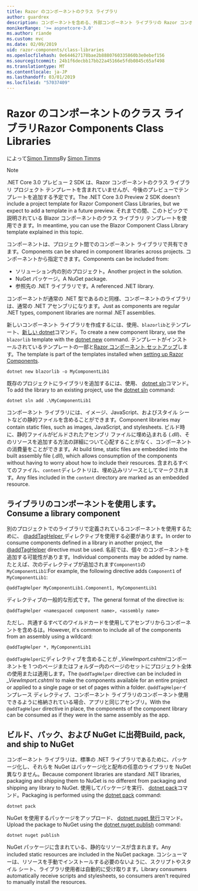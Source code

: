 ```yaml
---
title: Razor のコンポーネントのクラス ライブラリ
author: guardrex
description: コンポーネントを含める、外部コンポーネント ライブラリの Razor コンポーネント アプリにする方法を説明します。
monikerRange: '>= aspnetcore-3.0'
ms.author: riande
ms.custom: mvc
ms.date: 02/09/2019
uid: razor-components/class-libraries
ms.openlocfilehash: 0e644627178bae2b8880760335860b3e0ebef156
ms.sourcegitcommit: 24b1f6decbb17bb22a45166e5fdb0845c65af498
ms.translationtype: MT
ms.contentlocale: ja-JP
ms.lasthandoff: 03/01/2019
ms.locfileid: "57037409"
---
```

# <a name="razor-components-class-libraries"></a><span data-ttu-id="8cb76-103">Razor のコンポーネントのクラス ライブラリ</span><span class="sxs-lookup"><span data-stu-id="8cb76-103">Razor Components Class Libraries</span></span>

<span data-ttu-id="8cb76-104">によって[Simon Timms](https://github.com/stimms)</span><span class="sxs-lookup"><span data-stu-id="8cb76-104">By [Simon Timms](https://github.com/stimms)</span></span>

> [!NOTE]
> <span data-ttu-id="8cb76-105">.NET Core 3.0 プレビュー 2 SDK は、Razor コンポーネントのクラス ライブラリ プロジェクト テンプレートを含まれていませんが、今後のプレビューでテンプレートを追加する予定です。</span><span class="sxs-lookup"><span data-stu-id="8cb76-105">The .NET Core 3.0 Preview 2 SDK doesn't include a project template for Razor Component Class Libraries, but we expect to add a template in a future preview.</span></span> <span data-ttu-id="8cb76-106">それまでの間、このトピックで説明されている Blazor コンポーネントのクラス ライブラリ テンプレートを使用できます。</span><span class="sxs-lookup"><span data-stu-id="8cb76-106">In meantime, you can use the Blazor Component Class Library template explained in this topic.</span></span>

<span data-ttu-id="8cb76-107">コンポーネントは、プロジェクト間でのコンポーネント ライブラリで共有できます。</span><span class="sxs-lookup"><span data-stu-id="8cb76-107">Components can be shared in component libraries across projects.</span></span> <span data-ttu-id="8cb76-108">コンポーネントから指定できます。</span><span class="sxs-lookup"><span data-stu-id="8cb76-108">Components can be included from:</span></span>

* <span data-ttu-id="8cb76-109">ソリューション内の別のプロジェクト。</span><span class="sxs-lookup"><span data-stu-id="8cb76-109">Another project in the solution.</span></span>
* <span data-ttu-id="8cb76-110">NuGet パッケージ。</span><span class="sxs-lookup"><span data-stu-id="8cb76-110">A NuGet package.</span></span>
* <span data-ttu-id="8cb76-111">参照先の .NET ライブラリです。</span><span class="sxs-lookup"><span data-stu-id="8cb76-111">A referenced .NET library.</span></span>

<span data-ttu-id="8cb76-112">コンポーネントが通常の .NET 型であるのと同様、コンポーネントのライブラリは、通常の .NET アセンブリになります。</span><span class="sxs-lookup"><span data-stu-id="8cb76-112">Just as components are regular .NET types, component libraries are normal .NET assemblies.</span></span>

<span data-ttu-id="8cb76-113">新しいコンポーネント ライブラリを作成するには、使用、`blazorlib`とテンプレート、[新しい dotnet](/dotnet/core/tools/dotnet-new)コマンド。</span><span class="sxs-lookup"><span data-stu-id="8cb76-113">To create a new component library, use the `blazorlib` template with the [dotnet new](/dotnet/core/tools/dotnet-new) command.</span></span> <span data-ttu-id="8cb76-114">テンプレートがインストールされているテンプレートの一部と[Razor コンポーネント セットアップ](xref:razor-components/get-started)します。</span><span class="sxs-lookup"><span data-stu-id="8cb76-114">The template is part of the templates installed when [setting up Razor Components](xref:razor-components/get-started).</span></span>

```console
dotnet new blazorlib -o MyComponentLib1
```

<span data-ttu-id="8cb76-115">既存のプロジェクトにライブラリを追加するには、使用、 [dotnet sln](/dotnet/core/tools/dotnet-sln)コマンド。</span><span class="sxs-lookup"><span data-stu-id="8cb76-115">To add the library to an existing project, use the [dotnet sln](/dotnet/core/tools/dotnet-sln) command:</span></span>

```console
dotnet sln add .\MyComponentLib1
```

<span data-ttu-id="8cb76-116">コンポーネント ライブラリには、イメージ、JavaScript、およびスタイル シートなどの静的ファイルを含めることができます。</span><span class="sxs-lookup"><span data-stu-id="8cb76-116">Component libraries may contain static files, such as images, JavaScript, and stylesheets.</span></span> <span data-ttu-id="8cb76-117">ビルド時に、静的ファイルがビルドされたアセンブリ ファイルに埋め込まれる (*.dll*)、そのリソースを追加する方法の詳細について心配することがなく、コンポーネントの消費量をことができます。</span><span class="sxs-lookup"><span data-stu-id="8cb76-117">At build time, static files are embedded into the built assembly file (*.dll*), which allows consumption of the components without having to worry about how to include their resources.</span></span> <span data-ttu-id="8cb76-118">含まれるすべてのファイル、`content`ディレクトリは、埋め込みリソースとしてマークされます。</span><span class="sxs-lookup"><span data-stu-id="8cb76-118">Any files included in the `content` directory are marked as an embedded resource.</span></span> 

## <a name="consume-a-library-component"></a><span data-ttu-id="8cb76-119">ライブラリのコンポーネントを使用します。</span><span class="sxs-lookup"><span data-stu-id="8cb76-119">Consume a library component</span></span>

<span data-ttu-id="8cb76-120">別のプロジェクトでのライブラリで定義されているコンポーネントを使用するために、 [ @addTagHelper ](/aspnet/core/mvc/views/tag-helpers/intro#add-helper-label)ディレクティブを使用する必要があります。</span><span class="sxs-lookup"><span data-stu-id="8cb76-120">In order to consume components defined in a library in another project, the [@addTagHelper](/aspnet/core/mvc/views/tag-helpers/intro#add-helper-label) directive must be used.</span></span> <span data-ttu-id="8cb76-121">名前では、個々 のコンポーネントを追加する可能性があります。</span><span class="sxs-lookup"><span data-stu-id="8cb76-121">Individual components may be added by name.</span></span> <span data-ttu-id="8cb76-122">たとえば、次のディレクティブが追加されます`Component1`の`MyComponentLib1`:</span><span class="sxs-lookup"><span data-stu-id="8cb76-122">For example, the following directive adds `Component1` of `MyComponentLib1`:</span></span>

```cshtml
@addTagHelper MyComponentLib1.Component1, MyComponentLib1
```

<span data-ttu-id="8cb76-123">ディレクティブの一般的な形式です。</span><span class="sxs-lookup"><span data-stu-id="8cb76-123">The general format of the directive is:</span></span>

```cshtml
@addTagHelper <namespaced component name>, <assembly name>
```

<span data-ttu-id="8cb76-124">ただし、共通するすべてのワイルドカードを使用してアセンブリからコンポーネントを含めるは。</span><span class="sxs-lookup"><span data-stu-id="8cb76-124">However, it's common to include all of the components from an assembly using a wildcard:</span></span>

```cshtml
@addTagHelper *, MyComponentLib1
```

<span data-ttu-id="8cb76-125">`@addTagHelper`にディレクティブを含めることが *_ViewImport.cshtml*コンポーネントを 1 つのページまたはフォルダー内のページのセットにプロジェクト全体の使用または適用します。</span><span class="sxs-lookup"><span data-stu-id="8cb76-125">The `@addTagHelper` directive can be included in *_ViewImport.cshtml* to make the components available for an entire project or applied to a single page or set of pages within a folder.</span></span> <span data-ttu-id="8cb76-126">`@addTagHelper`インプレース ディレクティブ、コンポーネント ライブラリのコンポーネント使用できるように格納されている場合、アプリと同じアセンブリ。</span><span class="sxs-lookup"><span data-stu-id="8cb76-126">With the `@addTagHelper` directive in place, the components of the component library can be consumed as if they were in the same assembly as the app.</span></span> 

## <a name="build-pack-and-ship-to-nuget"></a><span data-ttu-id="8cb76-127">ビルド、パック、および NuGet に出荷</span><span class="sxs-lookup"><span data-stu-id="8cb76-127">Build, pack, and ship to NuGet</span></span>

<span data-ttu-id="8cb76-128">コンポーネント ライブラリは、標準の .NET ライブラリであるために、パッケージ化し、それらを NuGet はパッケージ化と配布の任意のライブラリを NuGet 異なりません。</span><span class="sxs-lookup"><span data-stu-id="8cb76-128">Because component libraries are standard .NET libraries, packaging and shipping them to NuGet is no different from packaging and shipping any library to NuGet.</span></span> <span data-ttu-id="8cb76-129">使用してパッケージを実行、 [dotnet pack](/dotnet/core/tools/dotnet-pack)コマンド。</span><span class="sxs-lookup"><span data-stu-id="8cb76-129">Packaging is performed using the [dotnet pack](/dotnet/core/tools/dotnet-pack) command:</span></span>

```console
dotnet pack
```

<span data-ttu-id="8cb76-130">NuGet を使用するパッケージをアップロード、 [dotnet nuget 発行](/dotnet/core/tools/dotnet-nuget-push)コマンド。</span><span class="sxs-lookup"><span data-stu-id="8cb76-130">Upload the package to NuGet using the [dotnet nuget publish](/dotnet/core/tools/dotnet-nuget-push) command:</span></span>

```console
dotnet nuget publish
```

<span data-ttu-id="8cb76-131">NuGet パッケージに含まれている、静的なリソースが含まれます。</span><span class="sxs-lookup"><span data-stu-id="8cb76-131">Any included static resources are included in the NuGet package.</span></span> <span data-ttu-id="8cb76-132">コンシューマーは、リソースを手動でインストールする必要のないように、スクリプトやスタイル シート、ライブラリ使用者は自動的に受け取ります。</span><span class="sxs-lookup"><span data-stu-id="8cb76-132">Library consumers automatically receive scripts and stylesheets, so consumers aren't required to manually install the resources.</span></span>
